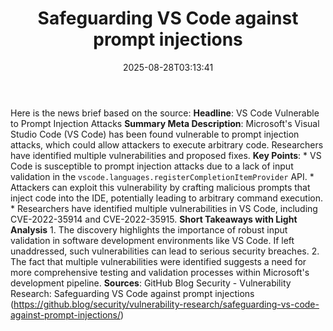 ﻿---
title: "Safeguarding VS Code against prompt injections"
date: "2025-08-28T03:13:41"
category: "Markets"
summary: ""
slug: "safeguarding vs code against prompt injections"
source_urls:
  - "https://github.blog/security/vulnerability-research/safeguarding-vs-code-against-prompt-injections/"
seo:
  title: "Safeguarding VS Code against prompt injections | Hash n Hedge"
  description: ""
  keywords: ["news", "markets", "brief"]
---
Here is the news brief based on the source:  **Headline**: VS Code Vulnerable to Prompt Injection Attacks  **Summary Meta Description**: Microsoft's Visual Studio Code (VS Code) has been found vulnerable to prompt injection attacks, which could allow attackers to execute arbitrary code. Researchers have identified multiple vulnerabilities and proposed fixes.  **Key Points**:  * VS Code is susceptible to prompt injection attacks due to a lack of input validation in the `vscode.languages.registerCompletionItemProvider` API. * Attackers can exploit this vulnerability by crafting malicious prompts that inject code into the IDE, potentially leading to arbitrary command execution. * Researchers have identified multiple vulnerabilities in VS Code, including CVE-2022-35914 and CVE-2022-35915.  **Short Takeaways with Light Analysis**  1. The discovery highlights the importance of robust input validation in software development environments like VS Code. If left unaddressed, such vulnerabilities can lead to serious security breaches. 2. The fact that multiple vulnerabilities were identified suggests a need for more comprehensive testing and validation processes within Microsoft's development pipeline.  **Sources**: GitHub Blog Security - Vulnerability Research: Safeguarding VS Code against prompt injections (https://github.blog/security/vulnerability-research/safeguarding-vs-code-against-prompt-injections/) 
